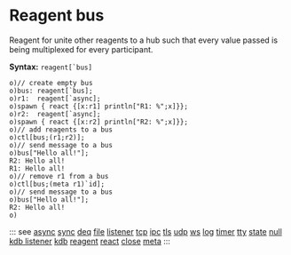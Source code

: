 # Reagent bus

Reagent for unite other reagents to a hub such that every value passed is being multiplexed for every participant.

**Syntax:** ```reagent[`bus]```

```o
o)// create empty bus
o)bus: reagent[`bus];
o)r1:  reagent[`async];
o)spawn { react {[x:r1] println["R1: %";x]}};
o)r2:  reagent[`async];
o)spawn { react {[x:r2] println["R2: %";x]}};
o)// add reagents to a bus
o)ctl[bus;(r1;r2)];
o)// send message to a bus
o)bus["Hello all!"];
R2: Hello all!
R1: Hello all!
o)// remove r1 from a bus
o)ctl[bus;(meta r1)`id];
o)// send message to a bus
o)bus["Hello all!"];
R2: Hello all!
o)
```

::: see
[async](/reference/types/reagents/async.md)
[sync](/reference/types/reagents/sync.md)
[deq](/reference/types/reagents/deq.md)
[file](/reference/types/reagents/file.md)
[listener](/reference/types/reagents/listener.md)
[tcp](/reference/types/reagents/tcp.md)
[ipc](/reference/types/reagents/ipc.md)
[tls](/reference/types/reagents/tls.md)
[udp](/reference/types/reagents/udp.md)
[ws](/reference/types/reagents/ws.md)
[log](/reference/types/reagents/log.md)
[timer](/reference/types/reagents/timer.md)
[tty](/reference/types/reagents/tty.md)
[state](/reference/types/reagents/state.md)
[null](/reference/types/reagents/null.md)
[kdb listener](/reference/types/reagents/kdblistener.md)
[kdb](/reference/types/reagents/kdb.md)
[reagent](/verbs/other/reagent.md)
[react](/verbs/other/react.md)
[close](/verbs/other/close.md)
[meta](/verbs/other/meta.md)
:::

